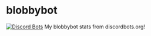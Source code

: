 # blobbybot
[![Discord Bots](https://discordbots.org/api/widget/362312739256926208.svg)](https://discordbots.org/bot/362312739256926208)
My blobbybot stats from discordbots.org!
